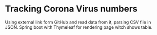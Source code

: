 # Tracking Corona Virus numbers
Using external link form GitHub and read data from it,  parsing CSV file in JSON. 
Spring boot with Thymeleaf for rendering page witch shows table.

